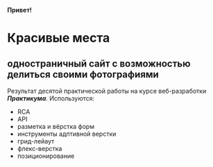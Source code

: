 **Привет!**


# Красивые места
## одностраничный сайт с возможностью делиться своими фотографиями

Результат десятой практической работы на курсе веб-разработки **_Практикума_**. Используются:

* RCA
* API
* разметка и вёрстка форм
* инструменты адптивной верстки
* грид-лейаут
* флекс-верстка
* позиционирование
